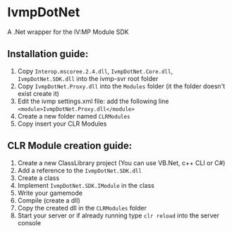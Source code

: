 IvmpDotNet
==========

A .Net wrapper for the IV:MP Module SDK

Installation guide:
-------------------

1. Copy ```Interop.mscoree.2.4.dll```, ```IvmpDotNet.Core.dll```, ```IvmpDotNet.SDK.dll``` into the ivmp-svr root folder
2. Copy ```IvmpDotNet.Proxy.dll``` into the ```Modules``` folder (it the folder doesn't exist create it)
3. Edit the ivmp settings.xml file: add the following line ```<module>IvmpDotNet.Proxy.dll</module>```
4. Create a new folder named ```CLRModules```
5. Copy insert your CLR Modules

CLR Module creation guide:
--------------------------

1. Create a new ClassLibrary project (You can use VB.Net, c++ CLI or C#)
2. Add a reference to the ```IvmpDotNet.SDK.dll```
3. Create a class
4. Implement ```IvmpDotNet.SDK.IModule``` in the class
5. Write your gamemode
6. Compile (create a dll)
7. Copy the created dll in the ```CLRModules``` folder
8. Start your server or if already running type ```clr reload``` into the server console
